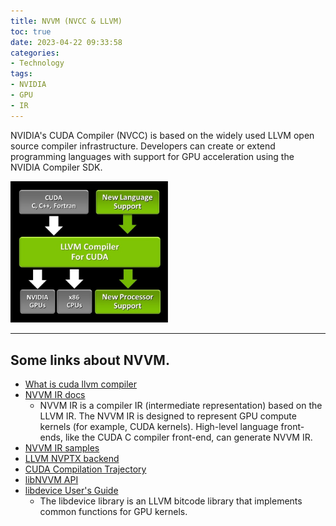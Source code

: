 ```yaml
---
title: NVVM (NVCC & LLVM)
toc: true
date: 2023-04-22 09:33:58
categories:
- Technology
tags:
- NVIDIA
- GPU
- IR
---
```


NVIDIA's CUDA Compiler (NVCC) is based on the widely used LLVM open source compiler infrastructure. Developers can create or extend programming languages with support for GPU acceleration using the NVIDIA Compiler SDK.

<img src="/img/LLVM_Compiler_structure.jpg" width="50%" />

<!-- more -->

---

## Some links about NVVM.

- [What is cuda llvm compiler](https://developer.nvidia.com/cuda-llvm-compiler)
- [NVVM IR docs](https://docs.nvidia.com/cuda/nvvm-ir-spec/index.html)
    - NVVM IR is a compiler IR (intermediate representation) based on the LLVM IR. The NVVM IR is designed to represent GPU compute kernels (for example, CUDA kernels). High-level language front-ends, like the CUDA C compiler front-end, can generate NVVM IR.
- [NVVM IR samples](https://github.com/nvidia-compiler-sdk/nvvmir-samples)
- [LLVM NVPTX backend](https://llvm.org/docs/NVPTXUsage.html)
- [CUDA Compilation Trajectory](https://docs.nvidia.cn/cuda/cuda-compiler-driver-nvcc/index.html#the-cuda-compilation-trajectory)
- [libNVVM API](https://docs.nvidia.com/cuda/libnvvm-api/index.html) 
- [libdevice User's Guide](https://docs.nvidia.com/cuda/libdevice-users-guide/index.html)
    - The libdevice library is an LLVM bitcode library that implements common functions for GPU kernels.


